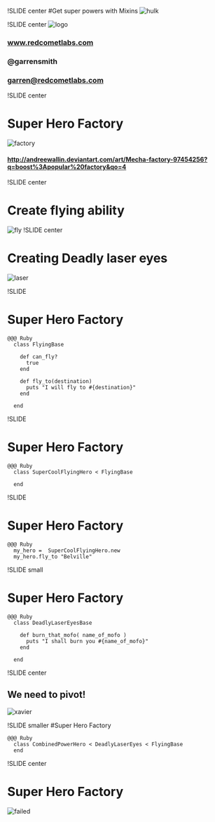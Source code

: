 !SLIDE center
#Get super powers with Mixins
![hulk](hulk.jpg)

!SLIDE center
![logo](logo.jpg)
### www.redcometlabs.com
### @garrensmith
### garren@redcometlabs.com

!SLIDE center
# Super Hero Factory
![factory](factory.jpg)

#### http://andreewallin.deviantart.com/art/Mecha-factory-97454256?q=boost%3Apopular%20factory&qo=4

!SLIDE center
# Create flying ability
![fly](fly.jpg)
!SLIDE center
# Creating Deadly laser eyes
![laser](laser.jpg)

!SLIDE

# Super Hero Factory

    @@@ Ruby
      class FlyingBase

        def can_fly?
          true
        end

        def fly_to(destination)
          puts "I will fly to #{destination}"
        end

      end

!SLIDE
# Super Hero Factory

    @@@ Ruby
      class SuperCoolFlyingHero < FlyingBase
    
      end

!SLIDE
# Super Hero Factory

    @@@ Ruby
      my_hero =  SuperCoolFlyingHero.new    
      my_hero.fly_to "Belville"

!SLIDE small
# Super Hero Factory
    
    @@@ Ruby
      class DeadlyLaserEyesBase

        def burn_that_mofo( name_of_mofo )
          puts "I shall burn you #{name_of_mofo}"
        end
       
      end

!SLIDE center

## We need to pivot!
![xavier](xavier.jpg)

!SLIDE smaller
#Super Hero Factory

    @@@ Ruby
      class CombinedPowerHero < DeadlyLaserEyes < FlyingBase
      end

!SLIDE center
# Super Hero Factory
![failed](failed.jpg)




